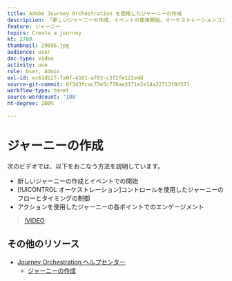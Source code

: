 ```yaml
---
title: Adobe Journey Orchestration を使用したジャーニーの作成
description: 「新しいジャーニーの作成、イベントの使用開始、オーケストレーションコントロールを使用したジャーニーのフローとタイミングの制御、アクションを使用したジャーニーの各ポイントへの関与について説明します」
feature: ジャーニー
topics: Create a journey
kt: 2789
thumbnail: 29696.jpg
audience: user
doc-type: video
activity: use
role: User, Admin
exl-id: ec61db2f-7a0f-4161-af03-c3f2fe122e4d
source-git-commit: 6f3d3fcac73e5c770ae3171e2e14a22713f0d571
workflow-type: tm+mt
source-wordcount: '108'
ht-degree: 100%

---
```


# ジャーニーの作成

次のビデオでは、以下をおこなう方法を説明しています。

* 新しいジャーニーの作成とイベントでの開始
* [!UICONTROL オーケストレーション]コントロールを使用したジャーニーのフローとタイミングの制御
* アクションを使用したジャーニーの各ポイントでのエンゲージメント

>[!VIDEO](https://video.tv.adobe.com/v/29696?quality=12)

## その他のリソース

* [Journey Orchestration ヘルプセンター](https://docs.adobe.com/content/help/ja-JP/journeys/using/journey-orchestration-home.html)
   * [ジャーニーの作成](https://docs.adobe.com/content/help/ja-JP/journeys/using/building-journeys/about-journey-building/journey.html)
